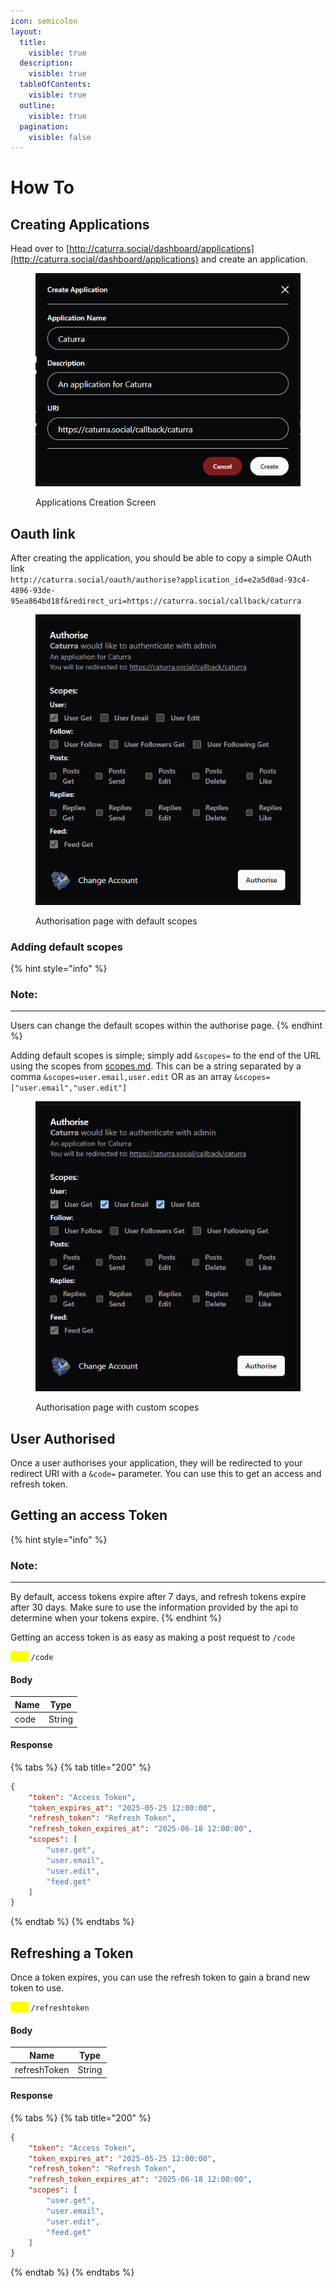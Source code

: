 ```yaml
---
icon: semicolon
layout:
  title:
    visible: true
  description:
    visible: true
  tableOfContents:
    visible: true
  outline:
    visible: true
  pagination:
    visible: false
---
```


# How To

## Creating Applications

Head over to [http://caturra.social/dashboard/applications](http://caturra.social/dashboard/applications) and create an application.

<figure><img src="../../../.gitbook/assets/image (1).png" alt=""><figcaption><p>Applications Creation Screen</p></figcaption></figure>

## Oauth link

After creating the application, you should be able to copy a simple OAuth link\
`http://caturra.social/oauth/authorise?application_id=e2a5d0ad-93c4-4896-93de-95ea864bd18f&redirect_uri=https://caturra.social/callback/caturra`

<figure><img src="../../../.gitbook/assets/image (2).png" alt=""><figcaption><p>Authorisation page with default scopes</p></figcaption></figure>

### Adding default scopes

{% hint style="info" %}
### Note:

***

Users can change the default scopes within the authorise page.
{% endhint %}

Adding default scopes is simple; simply add `&scopes=` to the end of the URL using the scopes from [scopes.md](../../../api/v1/scopes.md "mention"). This can be a string separated by a comma `&scopes=user.email,user.edit` OR as an array `&scopes=["user.email","user.edit"]`&#x20;

<figure><img src="../../../.gitbook/assets/image (3).png" alt=""><figcaption><p>Authorisation page with custom scopes</p></figcaption></figure>

## User Authorised

Once a user authorises your application, they will be redirected to your redirect URI with a `&code=` parameter. You can use this to get an access and refresh token.

## Getting an access Token

{% hint style="info" %}
### Note:

***

By default, access tokens expire after 7 days, and refresh tokens expire after 30 days. Make sure to use the information provided by the api to determine when your tokens expire.
{% endhint %}

Getting an access token is as easy as making a post request to `/code`

<mark style="color:yellow;">`POST`</mark> `/code`

#### Body

| Name | Type   |
| ---- | ------ |
| code | String |

#### Response

{% tabs %}
{% tab title="200" %}
```json
{
    "token": "Access Token",
    "token_expires_at": "2025-05-25 12:00:00",
    "refresh_token": "Refresh Token",
    "refresh_token_expires_at": "2025-06-18 12:00:00",
    "scopes": [
        "user.get",
        "user.email",
        "user.edit",
        "feed.get"
    ]
}
```
{% endtab %}
{% endtabs %}

## Refreshing a Token

Once a token expires, you can use the refresh token to gain a brand new token to use.

<mark style="color:yellow;">`POST`</mark> `/refreshtoken`

#### Body

<table><thead><tr><th>Name</th><th valign="middle">Type</th></tr></thead><tbody><tr><td>refreshToken</td><td valign="middle">String</td></tr></tbody></table>

#### Response

{% tabs %}
{% tab title="200" %}
```json
{
    "token": "Access Token",
    "token_expires_at": "2025-05-25 12:00:00",
    "refresh_token": "Refresh Token",
    "refresh_token_expires_at": "2025-06-18 12:00:00",
    "scopes": [
        "user.get",
        "user.email",
        "user.edit",
        "feed.get"
    ]
}
```
{% endtab %}
{% endtabs %}
